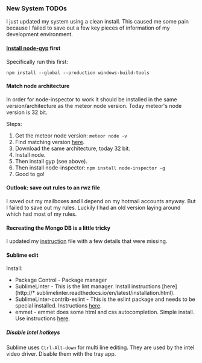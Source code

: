 ### New System TODOs
I just updated my system using a clean install.  This caused me some pain because
I failed to save out a few key pieces of information of my development environment.

#### [Install node-gyp](https://github.com/nodejs/node-gyp) first
Specifically run this first:
```
npm install --global --production windows-build-tools
```
#### Match node architecture
In order for node-inspector to work it should be installed in the same version/architecture as the meteor node version.  Today meteor's node version is 32 bit.

Steps:
  1. Get the meteor node version: `meteor node -v`
  2. Find matching version [here](https://nodejs.org/en/download/releases/).
  3. Download the same architecture, today 32 bit.
  4. Install node.
  5. Then install gyp (see above).
  6. Then install node-inspector: `npm install node-inspector -g`
  7. Good to go!

#### Outlook: save out rules to an rwz file
I saved out my mailboxes and I depend on my hotmail accounts anyway.  But I failed to save out my rules.  Luckily I had an old
version laying around which had most of my rules.

#### Recreating the Mongo DB is a little tricky
I updated my [instruction](https://github.com/brucejo75/Helpful-docs/blob/master/Setup%20Independent%20Mongo%20Process.md) file with
a few details that were missing.

#### Sublime edit
Install:
* Package Control - Package manager
* SublimeLinter - This is the lint manager.  Install instructions [here](http://* sublimelinter.readthedocs.io/en/latest/installation.html).
* SublimeLinter-contrib-eslint - This is the eslint package and needs to be special installed.  Instructions [here](https://github.com/roadhump/SublimeLinter-eslint).
* emmet - emmet does some html and css autocompletion.  Simple install.  Use instructions [here](https://github.com/sergeche/emmet-sublime#tab-key-handler).

##### Disable Intel hotkeys
Sublime uses `Ctrl-Alt-down` for multi line editing.  They are used by the intel video driver.  Disable them with the tray app.
